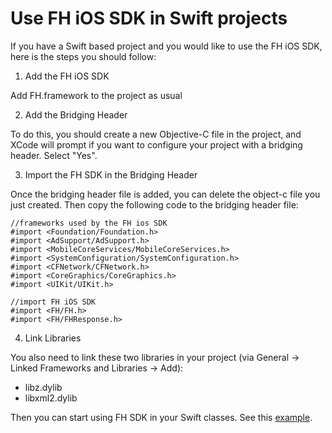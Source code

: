 # Use FH iOS SDK in Swift projects

If you have a Swift based project and you would like to use the FH iOS SDK, here is the steps you should follow:

1. Add the FH iOS SDK

  Add FH.framework to the project as usual

2. Add the Bridging Header

  To do this, you should create a new Objective-C file in the project, and XCode will prompt if you want to configure your project with a bridging header. Select "Yes".

3. Import the FH SDK in the Bridging Header

  Once the bridging header file is added, you can delete the object-c file you just created. Then copy the following code to the bridging header file:

  ```objc
  //frameworks used by the FH ios SDK
  #import <Foundation/Foundation.h>
  #import <AdSupport/AdSupport.h>
  #import <MobileCoreServices/MobileCoreServices.h>
  #import <SystemConfiguration/SystemConfiguration.h>
  #import <CFNetwork/CFNetwork.h>
  #import <CoreGraphics/CoreGraphics.h>
  #import <UIKit/UIKit.h>

  //import FH iOS SDK
  #import <FH/FH.h>
  #import <FH/FHResponse.h>
  ```

4. Link Libraries

  You also need to link these two libraries in your project (via General -> Linked Frameworks and Libraries -> Add):

  * libz.dylib
  * libxml2.dylib

Then you can start using FH SDK in your Swift classes. See this [example](HelloSwift/HelloSwift/ViewController.swift).